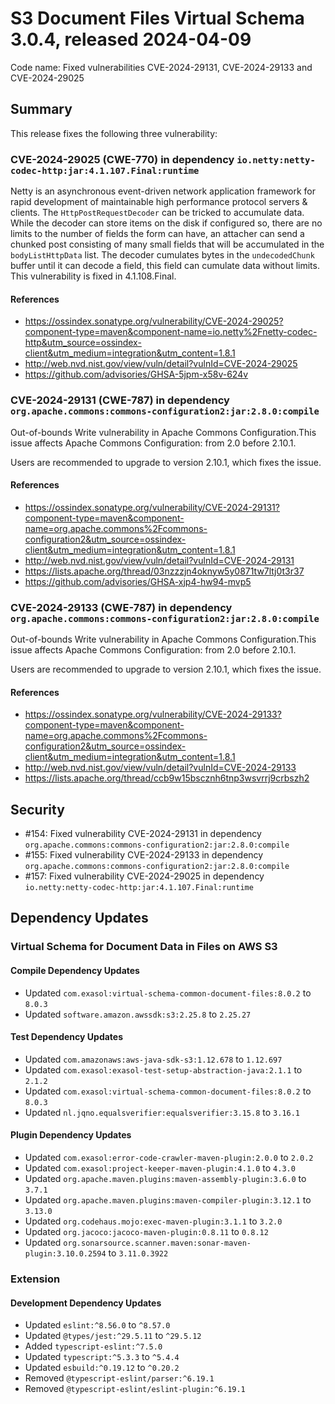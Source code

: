 # S3 Document Files Virtual Schema 3.0.4, released 2024-04-09

Code name: Fixed vulnerabilities CVE-2024-29131, CVE-2024-29133 and CVE-2024-29025

## Summary

This release fixes the following three vulnerability:

### CVE-2024-29025 (CWE-770) in dependency `io.netty:netty-codec-http:jar:4.1.107.Final:runtime`
Netty is an asynchronous event-driven network application framework for rapid development of maintainable high performance protocol servers & clients. The `HttpPostRequestDecoder` can be tricked to accumulate data. While the decoder can store items on the disk if configured so, there are no limits to the number of fields the form can have, an attacher can send a chunked post consisting of many small fields that will be accumulated in the `bodyListHttpData` list. The decoder cumulates bytes in the `undecodedChunk` buffer until it can decode a field, this field can cumulate data without limits. This vulnerability is fixed in 4.1.108.Final.
#### References
* https://ossindex.sonatype.org/vulnerability/CVE-2024-29025?component-type=maven&component-name=io.netty%2Fnetty-codec-http&utm_source=ossindex-client&utm_medium=integration&utm_content=1.8.1
* http://web.nvd.nist.gov/view/vuln/detail?vulnId=CVE-2024-29025
* https://github.com/advisories/GHSA-5jpm-x58v-624v

### CVE-2024-29131 (CWE-787) in dependency `org.apache.commons:commons-configuration2:jar:2.8.0:compile`
Out-of-bounds Write vulnerability in Apache Commons Configuration.This issue affects Apache Commons Configuration: from 2.0 before 2.10.1.

Users are recommended to upgrade to version 2.10.1, which fixes the issue.

#### References
* https://ossindex.sonatype.org/vulnerability/CVE-2024-29131?component-type=maven&component-name=org.apache.commons%2Fcommons-configuration2&utm_source=ossindex-client&utm_medium=integration&utm_content=1.8.1
* http://web.nvd.nist.gov/view/vuln/detail?vulnId=CVE-2024-29131
* https://lists.apache.org/thread/03nzzzjn4oknyw5y0871tw7ltj0t3r37
* https://github.com/advisories/GHSA-xjp4-hw94-mvp5

### CVE-2024-29133 (CWE-787) in dependency `org.apache.commons:commons-configuration2:jar:2.8.0:compile`
Out-of-bounds Write vulnerability in Apache Commons Configuration.This issue affects Apache Commons Configuration: from 2.0 before 2.10.1.

Users are recommended to upgrade to version 2.10.1, which fixes the issue.

#### References
* https://ossindex.sonatype.org/vulnerability/CVE-2024-29133?component-type=maven&component-name=org.apache.commons%2Fcommons-configuration2&utm_source=ossindex-client&utm_medium=integration&utm_content=1.8.1
* http://web.nvd.nist.gov/view/vuln/detail?vulnId=CVE-2024-29133
* https://lists.apache.org/thread/ccb9w15bscznh6tnp3wsvrrj9crbszh2

## Security

* #154: Fixed vulnerability CVE-2024-29131 in dependency `org.apache.commons:commons-configuration2:jar:2.8.0:compile`
* #155: Fixed vulnerability CVE-2024-29133 in dependency `org.apache.commons:commons-configuration2:jar:2.8.0:compile`
* #157: Fixed vulnerability CVE-2024-29025 in dependency `io.netty:netty-codec-http:jar:4.1.107.Final:runtime`

## Dependency Updates

### Virtual Schema for Document Data in Files on AWS S3

#### Compile Dependency Updates

* Updated `com.exasol:virtual-schema-common-document-files:8.0.2` to `8.0.3`
* Updated `software.amazon.awssdk:s3:2.25.8` to `2.25.27`

#### Test Dependency Updates

* Updated `com.amazonaws:aws-java-sdk-s3:1.12.678` to `1.12.697`
* Updated `com.exasol:exasol-test-setup-abstraction-java:2.1.1` to `2.1.2`
* Updated `com.exasol:virtual-schema-common-document-files:8.0.2` to `8.0.3`
* Updated `nl.jqno.equalsverifier:equalsverifier:3.15.8` to `3.16.1`

#### Plugin Dependency Updates

* Updated `com.exasol:error-code-crawler-maven-plugin:2.0.0` to `2.0.2`
* Updated `com.exasol:project-keeper-maven-plugin:4.1.0` to `4.3.0`
* Updated `org.apache.maven.plugins:maven-assembly-plugin:3.6.0` to `3.7.1`
* Updated `org.apache.maven.plugins:maven-compiler-plugin:3.12.1` to `3.13.0`
* Updated `org.codehaus.mojo:exec-maven-plugin:3.1.1` to `3.2.0`
* Updated `org.jacoco:jacoco-maven-plugin:0.8.11` to `0.8.12`
* Updated `org.sonarsource.scanner.maven:sonar-maven-plugin:3.10.0.2594` to `3.11.0.3922`

### Extension

#### Development Dependency Updates

* Updated `eslint:^8.56.0` to `^8.57.0`
* Updated `@types/jest:^29.5.11` to `^29.5.12`
* Added `typescript-eslint:^7.5.0`
* Updated `typescript:^5.3.3` to `^5.4.4`
* Updated `esbuild:^0.19.12` to `^0.20.2`
* Removed `@typescript-eslint/parser:^6.19.1`
* Removed `@typescript-eslint/eslint-plugin:^6.19.1`
